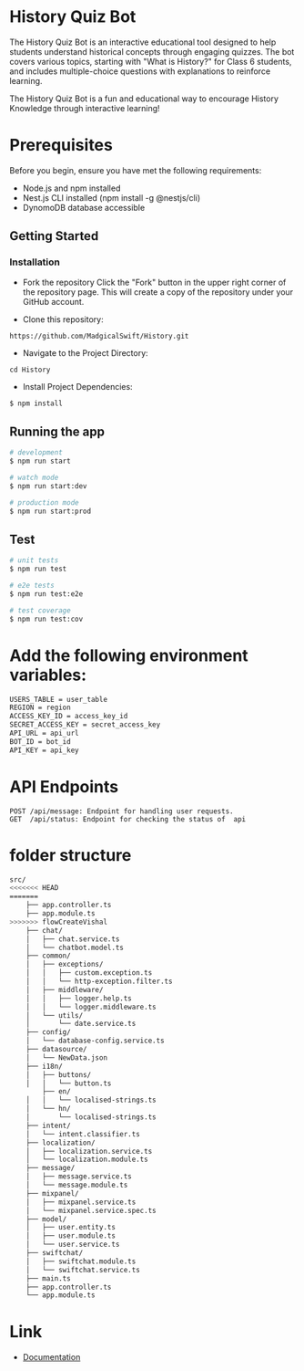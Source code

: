 #  History Quiz Bot

The History Quiz Bot is an interactive educational tool designed to help students understand historical concepts through engaging quizzes. The bot covers various topics, starting with "What is History?" for Class 6 students, and includes multiple-choice questions with explanations to reinforce learning.

The History Quiz Bot is a fun and educational way to encourage History Knowledge through interactive learning!

# Prerequisites
Before you begin, ensure you have met the following requirements:

* Node.js and npm installed
* Nest.js CLI installed (npm install -g @nestjs/cli)
* DynomoDB database accessible

## Getting Started
### Installation
* Fork the repository
Click the "Fork" button in the upper right corner of the repository page. This will create a copy of the repository under your GitHub account.


* Clone this repository:
```
https://github.com/MadgicalSwift/History.git
```
* Navigate to the Project Directory:
```
cd History
```
* Install Project Dependencies:
```bash
$ npm install
```

## Running the app

```bash
# development
$ npm run start

# watch mode
$ npm run start:dev

# production mode
$ npm run start:prod
```

## Test

```bash
# unit tests
$ npm run test

# e2e tests
$ npm run test:e2e

# test coverage
$ npm run test:cov
```

# Add the following environment variables:

```bash
USERS_TABLE = user_table
REGION = region
ACCESS_KEY_ID = access_key_id
SECRET_ACCESS_KEY = secret_access_key
API_URL = api_url
BOT_ID = bot_id
API_KEY = api_key
```
# API Endpoints
```
POST /api/message: Endpoint for handling user requests. 
GET  /api/status: Endpoint for checking the status of  api
```
# folder structure

```bash
src/
<<<<<<< HEAD
=======
    ├── app.controller.ts
    ├── app.module.ts
>>>>>>> flowCreateVishal
    ├── chat/
    │   ├── chat.service.ts
    │   └── chatbot.model.ts
    ├── common/
    │   ├── exceptions/
    │   │   ├── custom.exception.ts
    │   │   └── http-exception.filter.ts
    │   ├── middleware/
    │   │   ├── logger.help.ts
    │   │   └── logger.middleware.ts
    │   └── utils/
    │       └── date.service.ts
    ├── config/
    │   └── database-config.service.ts
    ├── datasource/
    │   └── NewData.json
    ├── i18n/
    │   ├── buttons/
    │   │   └── button.ts
        ├── en/
    │   │   └── localised-strings.ts
    │   └── hn/
    │       └── localised-strings.ts
    ├── intent/
    │   └── intent.classifier.ts
    ├── localization/
    │   ├── localization.service.ts
    │   └── localization.module.ts
    ├── message/
    │   ├── message.service.ts
    │   └── message.module.ts
    ├── mixpanel/
    │   ├── mixpanel.service.ts
    │   └── mixpanel.service.spec.ts
    ├── model/
    │   ├── user.entity.ts
    │   ├── user.module.ts
    │   └── user.service.ts
    ├── swiftchat/
    │   ├── swiftchat.module.ts
    │   └── swiftchat.service.ts
    ├── main.ts
    ├── app.controller.ts
    └── app.module.ts
```

# Link
* [Documentation](https://app.clickup.com/43312857/v/dc/199tpt-7824/199tpt-19527)

